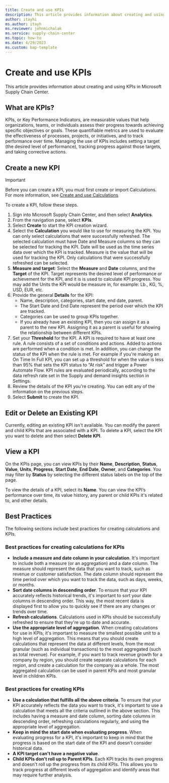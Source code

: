 ```yaml
---
title: Create and use KPIs
description: This article provides information about creating and using KPIs in Microsoft Supply Chain Center.
author: itayhi
ms.author: itayh
ms.reviewer: johnmichalak
ms.service: supply-chain-center
ms.topic: how-to
ms.date: 4/29/2023
ms.custom: bap-template
---
```



# Create and use KPIs

This article provides information about creating and using KPIs in Microsoft Supply Chain Center.

## What are KPIs?

KPIs, or Key Performance Indicators, are measurable values that help organizations, teams, or individuals assess their progress towards achieving specific objectives or goals. These quantifiable metrics are used to evaluate the effectiveness of processes, projects, or initiatives, and to track performance over time. Managing the use of KPIs includes setting a target (the desired level of performance), tracking progress against those targets, and taking corrective actions.

## Create a new KPI

> [!Important]
> Before you can create a KPI, you must first create or import Calculations. For more information, see [Create and use Calculations](calculations.md)

To create a KPI, follow these steps.

1. Sign into Microsoft Supply Chain Center, and then select **Analytics**.
1. From the navigation pane, select **KPIs**. 
1. Select **Create** to start the KPI creation wizard.
1. Select the **Calculation** you would like to use for measuring the KPI. You can only select calculations that were successfully refreshed. The selected calculation must have Date and Measure columns so they can be selected for tracking the KPI. Date will be used as the time series data over which the KPI is tracked. Measure is the value that will be used for tracking the KPI. Only calculations that were successfully refreshed can be selected.
1. **Measure and target**: Select the **Measure** and **Date** columns, and the **Target** of the KPI. Target represents the desired level of performance or achievement for the KPI, and it is  is used to calculate KPI progress. You may add the Units the KPI would be measure in, for example: Lb., KG, %, USD, EUR, etc.
1. Provide the general **Details** for the KPI:
   -	Name, description, categories, start date, end date, parent. 
   -	The Start Date and End Date represent the period over which the KPI are tracked.
   -	Categories can be used to group KPIs together. 
   -	If you already have an existing KPI, then you can assign it as a parent to the new KPI. Assigning it as a parent is useful for showing the relationship between different KPIs.   
1. Set your **Threshold** for the KPI. A KPI is required to have at least one rule. A rule consists of a set of conditions and actions. Added to actions are performed when a condition is met. In addition, you can change the status of the KPI when the rule is met. For example if you're making an On Time In Full KPI, you can set up a threshold for when the value is less than 95% that sets the KPI status to “At risk” and trigger a Power Automate Flow. KPI rules are evaluated periodically, according to the data refresh rate set in the Supply and demand insights section in Settings. 
1. Review the details of the KPI you're creating. You can edit any of the information on the previous steps.
1. Select **Submit** to create the KPI.
 
## Edit or Delete an Existing KPI

Currently, editing an existing KPI isn't available. You can modify the parent and child KPIs that are associated with a KPI. To delete a KPI, select the KPI you want to delete and then select **Delete KPI**.

## View a KPI

On the KPIs page, you can view KPIs by their **Name**, **Description**, **Status**, **Value**, **Units**, **Progress**, **Start Date**, **End Date**, **Owner**, and **Categories**. You may filter by **Status** by selecting the different status labels on the top of the page.
 
To view the details of a KPI, select its **Name**. You can view the KPI’s performance over time, its value history, any parent or child KPIs it's related to, and other details. 
 
## Best Practices 

The following sections include best practices for creating calculations and KPIs.

### Best practices for creating calculations for KPIs 

-	**Include a measure and date column in your calculation**. It's important to include both a measure (or an aggregation) and a date column. The measure should represent the data that you want to track, such as revenue or customer satisfaction. The date column should represent the time period over which you want to track the data, such as days, weeks, or months. 
-	**Sort date columns in descending order**. To ensure that your KPI accurately reflects historical trends, it's important to sort your date columns in descending order. This way, the most recent data is displayed first to allow you to quickly see if there are any changes or trends over time. 
-	**Refresh calculations**. Calculations used in KPIs should be successfully refreshed to ensure that they're up to date and accurate.  
-	**Use the appropriate level of aggregation**. When creating calculations for use in KPIs, it's important to measure the smallest possible unit to a high level of aggregation. This means that you should create calculations that represent the data at different levels, from the most granular (such as individual transactions) to the most aggregated (such as total revenue). For example, if you want to track revenue growth for a company by region, you should create separate calculations for each region, and create a calculation for the company as a whole. The most aggregated calculation can be used in parent KPIs and most granular level in children KPIs. 
 
### Best practices for creating KPIs 

-	**Use a calculation that fulfills all the above criteria**. To ensure that your KPI accurately reflects the data you want to track, it's important to use a calculation that meets all the criteria outlined in the above section. This includes having a measure and date column, sorting date columns in descending order, refreshing calculations regularly, and using the appropriate level of aggregation. 
-	**Keep in mind the start date when evaluating progress**. When evaluating progress for a KPI, it's important to keep in mind that the progress is based on the start date of the KPI and doesn't consider historical data. 
-	**A KPI target can't have a negative value**.
-	**Child KPIs don't roll up to Parent KPIs**. Each KPI tracks its own progress and doesn't roll up the progress from its child KPIs. This allows you to track progress at different levels of aggregation and identify areas that may require further analysis. 

